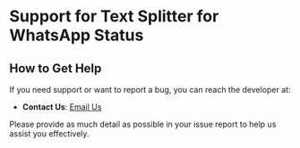 # Support for Text Splitter for WhatsApp Status

## How to Get Help

If you need support or want to report a bug, you can reach the developer at:

- **Contact Us**: [Email Us](mailto:femialiu713@gmail.com)

Please provide as much detail as possible in your issue report to help us assist you effectively.
